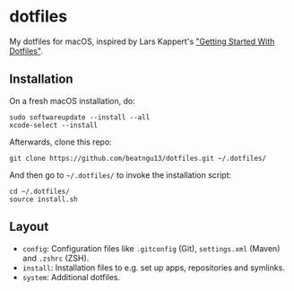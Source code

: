 # dotfiles

My dotfiles for macOS, inspired by Lars Kappert's ["Getting Started With Dotfiles"](https://medium.com/@webprolific/getting-started-with-dotfiles-43c3602fd789).

## Installation

On a fresh macOS installation, do:

```
sudo softwareupdate --install --all
xcode-select --install
```

Afterwards, clone this repo:

```
git clone https://github.com/beatngu13/dotfiles.git ~/.dotfiles/
```

And then go to `~/.dotfiles/` to invoke the installation script:

```
cd ~/.dotfiles/
source install.sh
```

## Layout

* `config`: Configuration files like `.gitconfig` (Git), `settings.xml` (Maven) and `.zshrc` (ZSH).
* `install`: Installation files to e.g. set up apps, repositories and symlinks.
* `system`: Additional dotfiles.
